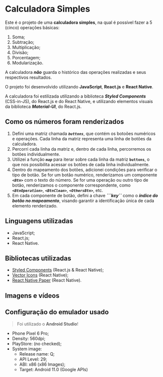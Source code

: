 # Calculadora Simples
Este é o projeto de uma **calculadora simples**, na qual é possível fazer a 5 (cinco) operações básicas:
1. Soma;
2. Subtração;
3. Multiplicação;
4. Divisão;
5. Porcentagem;
6. Modularização.

A calculadora ***não*** guarda o histórico das operações realizadas e seus respectivos resultados.

O projeto foi desenvolvido utilizando **JavaScript**, **React.js** e **React Native**.

A calculadora foi estilizada utilizando a biblioteca ***Styled Components*** (CSS-in-JS), do React.js e do React Native, e utilizando elementos visuais da biblioteca ***Material-UI***, do React.js.

## Como os números foram renderizados
1. Defini uma matriz chamada ***```buttons```***, que contém os botoões numéricos e operações. Cada linha da matriz representa uma linha de botões da calculadora.
2. Percorri cada linha da matriz e, dentro de cada linha, percorremos os botões individualmente.
3. Utilizei a função ***```map```*** para iterar sobre cada linha da matriz **```buttons```**, o que nos possibilita acessar os botões de cada linha individualmente.
4. Dentro do mapeamento dos botões, adicionei condições para verificar o tipo de botão. Se for um botão numérico, renderizamos um componente ***```<Btn>```*** com o texto do número. Se for uma operação ou outro tipo de botão, renderizamos o componente correspondente, como ***```<BtnOperation>```***, ***```<BtnClean>```***, ***```<OthersBtn>```***, etc.
5. Em cada componente de botão, defini a chave ***```key``*** como o ***índice do botão no mapeamento***, visando garantir a identificação única de cada elemento renderizado.

## Linguagens utilizadas
* JavaScript;
* React.js;
* React Native.

## Bibliotecas utilizadas
* [Styled Components](https://styled-components.com/) (React.js & React Native);
* [Vector Icons](https://github.com/oblador/react-native-vector-icons) (React Native);
* [React Native Paper](https://callstack.github.io/react-native-paper/) (React Native).

## Imagens e vídeos

## Configuração do emulador usado
> Foi utilizado o **Android Studio**!
* Phone Pixel 6 Pro;
* Density: 560dpi;
* PlayStore: (no checked);
* System image:
    + Release name: Q;
    + API Level: 29;
    + ABI: x86 (x86 Images);
    + Target: Android 11.0 (Google APIs)